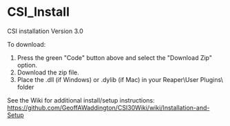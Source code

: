 # CSI_Install
 CSI installation
Version 3.0

To download:
1. Press the green "Code" button above and select the "Download Zip" option.
2. Download the zip file.
3. Place the .dll (if Windows) or .dylib (if Mac) in your Reaper\User Plugins\ folder

See the Wiki for additional install/setup instructions: https://github.com/GeoffAWaddington/CSI30Wiki/wiki/Installation-and-Setup 
